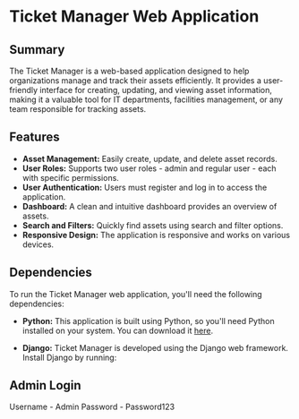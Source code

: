 # Ticket Manager Web Application

## Summary

The Ticket Manager is a web-based application designed to help organizations manage and track their assets efficiently. It provides a user-friendly interface for creating, updating, and viewing asset information, making it a valuable tool for IT departments, facilities management, or any team responsible for tracking assets.

## Features

- **Asset Management:** Easily create, update, and delete asset records.
- **User Roles:** Supports two user roles - admin and regular user - each with specific permissions.
- **User Authentication:** Users must register and log in to access the application.
- **Dashboard:** A clean and intuitive dashboard provides an overview of assets.
- **Search and Filters:** Quickly find assets using search and filter options.
- **Responsive Design:** The application is responsive and works on various devices.

## Dependencies

To run the Ticket Manager web application, you'll need the following dependencies:

- **Python:** This application is built using Python, so you'll need Python installed on your system. You can download it [here](https://www.python.org/downloads/).

- **Django:** Ticket Manager is developed using the Django web framework. Install Django by running:

## Admin Login

Username - Admin
Password - Password123